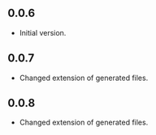 ## 0.0.6

- Initial version.

## 0.0.7

- Changed extension of generated files.

## 0.0.8

- Changed extension of generated files.